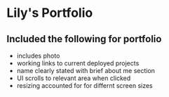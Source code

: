 # Lily's Portfolio

## Included the following for portfolio
* includes photo
* working links to current deployed projects
* name clearly stated with brief about me section
* UI scrolls to relevant area when clicked
* resizing accounted for for differnt screen sizes

